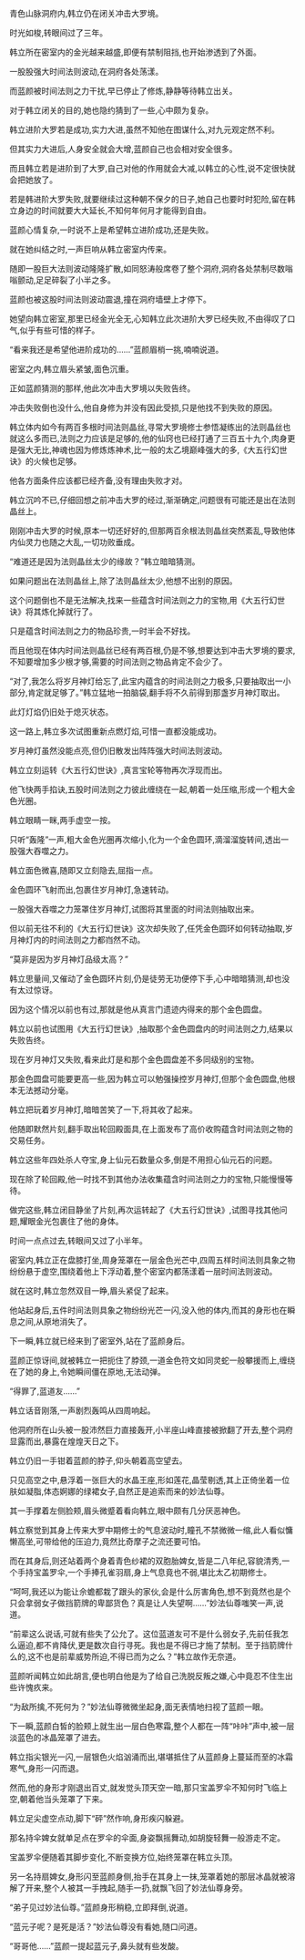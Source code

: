 
青色山脉洞府内,韩立仍在闭关冲击大罗境。

时光如梭,转眼间过了三年。

韩立所在密室内的金光越来越盛,即便有禁制阻挡,也开始渗透到了外面。

一股股强大时间法则波动,在洞府各处荡漾。

而蓝颜被时间法则之力干扰,早已停止了修炼,静静等待韩立出关。

对于韩立闭关的目的,她也隐约猜到了一些,心中颇为复杂。

韩立进阶大罗若是成功,实力大进,虽然不知他在图谋什么,对九元观定然不利。

但其实力大进后,人身安全就会大增,蓝颜自己也会相对安全很多。

而且韩立若是进阶到了大罗,自己对他的作用就会大减,以韩立的心性,说不定很快就会把她放了。

若是韩进阶大罗失败,就要继续过这种朝不保夕的日子,她自己也要时时犯险,留在韩立身边的时间就要大大延长,不知何年何月才能得到自由。

蓝颜心情复杂,一时说不上是希望韩立进阶成功,还是失败。

就在她纠结之时,一声巨响从韩立密室内传来。

随即一股巨大法则波动隆隆扩散,如同怒涛般席卷了整个洞府,洞府各处禁制尽数嗡嗡颤动,足足碎裂了小半之多。

蓝颜也被这股时间法则波动震退,撞在洞府墙壁上才停下。

她望向韩立密室,那里已经金光全无,心知韩立此次进阶大罗已经失败,不由得叹了口气,似乎有些可惜的样子。

“看来我还是希望他进阶成功的……”蓝颜眉梢一挑,喃喃说道。

密室之内,韩立眉头紧皱,面色沉重。

正如蓝颜猜测的那样,他此次冲击大罗境以失败告终。

冲击失败倒也没什么,他自身修为并没有因此受损,只是他找不到失败的原因。

韩立体内如今有两百多根时间法则晶丝,寻常大罗境修士参悟凝练出的法则晶丝也就这么多而已,法则之力应该是足够的,他的仙窍也已经打通了三百五十九个,肉身更是强大无比,神魂也因为修炼炼神术,比一般的太乙境巅峰强大的多,《大五行幻世诀》的火候也足够。

他各方面条件应该都已经齐备,没有理由失败才对。

韩立沉吟不已,仔细回想之前冲击大罗的经过,渐渐确定,问题很有可能还是出在法则晶丝上。

刚刚冲击大罗的时候,原本一切还好好的,但那两百余根法则晶丝突然紊乱,导致他体内仙灵力也随之大乱,一切功败垂成。

“难道还是因为法则晶丝太少的缘故？”韩立暗暗猜测。

如果问题出在法则晶丝上,除了法则晶丝太少,他想不出别的原因。

这个问题倒也不是无法解决,找来一些蕴含时间法则之力的宝物,用《大五行幻世诀》将其炼化掉就行了。

只是蕴含时间法则之力的物品珍贵,一时半会不好找。

而且他现在体内时间法则晶丝已经有两百根,仍是不够,想要达到冲击大罗境的要求,不知要增加多少根才够,需要的时间法则之物品肯定不会少了。

“对了,我怎么将岁月神灯给忘了,此宝内蕴含的时间法则之力极多,只要抽取出一小部分,肯定就足够了。”韩立猛地一拍脑袋,翻手将不久前得到那盏岁月神灯取出。

此灯灯焰仍旧处于熄灭状态。

这一路上,韩立多次试图重新点燃灯焰,可惜一直都没能成功。

岁月神灯虽然没能点亮,但仍旧散发出阵阵强大时间法则波动。

韩立立刻运转《大五行幻世诀》,真言宝轮等物再次浮现而出。

他飞快两手掐诀,五股时间法则之力彼此缠绕在一起,朝着一处压缩,形成一个粗大金色光圈。

韩立眼睛一眯,两手虚空一按。

只听“轰隆”一声,粗大金色光圈再次缩小,化为一个金色圆环,滴溜溜旋转间,透出一股强大吞噬之力。

韩立面色微喜,随即又立刻隐去,屈指一点。

金色圆环飞射而出,包裹住岁月神灯,急速转动。

一股强大吞噬之力笼罩住岁月神灯,试图将其里面的时间法则抽取出来。

但以前无往不利的《大五行幻世诀》这次却失败了,任凭金色圆环如何转动抽取,岁月神灯内的时间法则之力都岿然不动。

“莫非是因为岁月神灯品级太高？”

韩立思量间,又催动了金色圆环片刻,仍是徒劳无功便停下手,心中暗暗猜测,却也没有太过惊讶。

因为这个情况以前也有过,那就是他从真言门遗迹内得来的那个金色圆盘。

韩立以前也试图用《大五行幻世诀》,抽取那个金色圆盘内的时间法则之力,结果以失败告终。

现在岁月神灯又失败,看来此灯是和那个金色圆盘差不多同级别的宝物。

那金色圆盘可能要更高一些,因为韩立可以勉强操控岁月神灯,但那个金色圆盘,他根本无法撼动分毫。

韩立把玩着岁月神灯,暗暗苦笑了一下,将其收了起来。

他随即默然片刻,翻手取出轮回殿面具,在上面发布了高价收购蕴含时间法则之物的交易任务。

韩立这些年四处杀人夺宝,身上仙元石数量众多,倒是不用担心仙元石的问题。

现在除了轮回殿,他一时找不到其他办法收集蕴含时间法则之力的宝物,只能慢慢等待。

做完这些,韩立闭目静坐了片刻,再次运转起了《大五行幻世诀》,试图寻找其他问题,耀眼金光包裹住了他的身体。

时间一点点过去,转眼间又过了小半年。

密室内,韩立正在盘膝打坐,周身笼罩在一层金色光芒中,四周五样时间法则具象之物纷纷悬于虚空,围绕着他上下浮动着,整个密室内都荡漾着一层时间法则波动。

就在这时,韩立忽然双目一睁,眉头紧促了起来。

他站起身后,五件时间法则具象之物纷纷光芒一闪,没入他的体内,而其的身形也在瞬息之间,从原地消失了。

下一瞬,韩立就已经来到了密室外,站在了蓝颜身后。

蓝颜正惊讶间,就被韩立一把扼住了脖颈,一道金色符文如同灵蛇一般攀援而上,缠绕在了她的身上,令她瞬间僵在原地,无法动弹。

“得罪了,蓝道友……”

韩立话音刚落,一声剧烈轰鸣从四周响起。

他洞府所在山头被一股沛然巨力直接轰开,小半座山峰直接被掀翻了开去,整个洞府显露而出,暴露在煌煌天日之下。

韩立仍旧一手钳着蓝颜的脖子,仰头朝着高空望去。

只见高空之中,悬浮着一张巨大的水晶王座,形如莲花,晶莹剔透,其上正倚坐着一位肤如凝脂,体态婀娜的绿裙女子,自然正是追索而来的妙法仙尊。

其一手撑着左侧脸颊,眉头微蹙着看向韩立,眼中颇有几分厌恶神色。

韩立察觉到其身上传来大罗中期修士的气息波动时,瞳孔不禁微微一缩,此人看似慵懒高坐,可带给他的压迫力,竟然比奇摩子之流还要可怕。

而在其身后,则还站着两个身着青色纱裙的双胞胎婢女,皆是二八年纪,容貌清秀,一个手持宝盖罗伞,一个手捧孔雀羽扇,身上气息竟也不弱,堪比太乙初期修士。

“呵呵,我还以为能让佘蟾都栽了跟头的家伙,会是什么厉害角色,想不到竟然也是个只会拿弱女子做挡箭牌的卑鄙货色？真是让人失望啊……”妙法仙尊嗤笑一声,说道。

“前辈这么说话,可就有些失了公允了。这位蓝道友可不是什么弱女子,先前任我怎么逼迫,都不肯降伏,更是数次自行寻死。我也是不得已才施了禁制。至于挡箭牌什么的,这不也是前辈威势所迫,不得已而为之么？”韩立故作无奈道。

蓝颜听闻韩立如此胡言,便也明白他是为了给自己洗脱反叛之嫌,心中竟忍不住生出些许愧疚来。

“为敌所擒,不死何为？”妙法仙尊微微坐起身,面无表情地扫视了蓝颜一眼。

下一瞬,蓝颜白皙的脸颊上就生出一层白色寒霜,整个人都在一阵“咔咔”声中,被一层淡蓝色的冰晶笼罩了进去。

韩立指尖银光一闪,一层银色火焰汹涌而出,堪堪抵住了从蓝颜身上蔓延而至的冰霜寒气,身形一闪而退。

然而,他的身形才刚退出百丈,就发觉头顶天空一暗,那只宝盖罗伞不知何时飞临上空,朝着他当头笼罩了下来。

韩立足尖虚空点动,脚下“砰”然作响,身形疾闪躲避。

那名持伞婢女就单足点在罗伞的伞面,身姿飘摇舞动,如胡旋轻舞一般游走不定。

宝盖罗伞便随着其脚步变化,不断变换方位,始终笼罩在韩立头顶。

另一名持扇婢女,身形闪至蓝颜身侧,抬手在其身上一抹,笼罩着她的那层冰晶就被溶解了开来,整个人被其一手拽起,随手一扔,就飘飞回了妙法仙尊身旁。

“弟子见过妙法仙尊。”蓝颜身形稍稳,立即拜倒,说道。

“蓝元子呢？是死是活？”妙法仙尊没有看她,随口问道。

“哥哥他……”蓝颜一提起蓝元子,鼻头就有些发酸。
